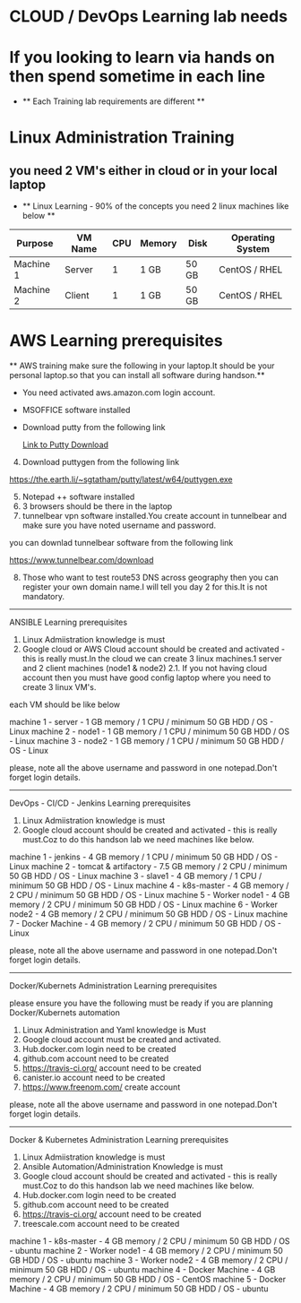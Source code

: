 # CLOUD / DevOps Learning lab needs

# If you looking to learn via hands on then spend sometime in each line

- ** Each Training lab requirements are different **


# Linux Administration Training

## you need 2 VM's either in cloud or in your local laptop
- ** Linux Learning - 90% of the concepts you need 2 linux machines like below **

| Purpose   | VM Name | CPU | Memory | Disk  | Operating System |
| -------   | ------- | --- | ------ | ----  | ---------------- |
| Machine 1 | Server  |  1  | 1 GB   | 50 GB | CentOS / RHEL    |
| Machine 2 | Client  |  1  | 1 GB   | 50 GB | CentOS / RHEL    |


# AWS Learning prerequisites

** AWS training make sure the following in your laptop.It should be your personal laptop.so that you can install all software during handson.**

  - You need activated aws.amazon.com login account.
  - MSOFFICE software installed
  - Download putty from the following link

     [Link to Putty Download ](https://the.earth.li/~sgtatham/putty/latest/w64/putty.exe)


4. Download puttygen from the following link

https://the.earth.li/~sgtatham/putty/latest/w64/puttygen.exe

5. Notepad ++ software installed
6. 3 browsers should be there in the laptop
7. tunnelbear vpn software installed.You create account in tunnelbear and make sure you have noted username and password.

you can downlad tunnelbear software from the following link

https://www.tunnelbear.com/download

8. Those who want to test route53 DNS across geography then you can register your own domain name.I will tell you day 2 for this.It is not mandatory.


*****************************************************************************************
ANSIBLE Learning prerequisites


1. Linux Admiistration knowledge is must
2. Google cloud or AWS Cloud account should be created and activated - this is really must.In the cloud we can create 3 linux machines.1 server and 2 client machines (node1 & node2)
2.1. If you not having cloud account then you must have good config laptop where you need to create 3 linux VM's.

each VM should be like below

machine 1 - server - 1 GB memory / 1 CPU / minimum 50 GB HDD / OS - Linux
machine 2 - node1 - 1 GB memory / 1 CPU / minimum 50 GB HDD / OS - Linux
machine 3 - node2 - 1 GB memory / 1 CPU / minimum 50 GB HDD / OS - Linux

please, note all the above username and password in one notepad.Don't forget login details.

******************************************************************************************************
DevOps - CI/CD - Jenkins Learning prerequisites


1. Linux Admiistration knowledge is must
2. Google cloud account should be created and activated - this is really must.Coz to do this handson lab we need machines like below.

machine 1 - jenkins - 4 GB memory / 1 CPU / minimum 50 GB HDD / OS - Linux
machine 2 - tomcat & artifactory - 7.5 GB memory / 2 CPU / minimum 50 GB HDD / OS - Linux
machine 3 - slave1 - 4 GB memory / 1 CPU / minimum 50 GB HDD / OS - Linux
machine 4 - k8s-master - 4 GB memory / 2 CPU / minimum 50 GB HDD / OS - Linux
machine 5 - Worker node1 - 4 GB memory / 2 CPU / minimum 50 GB HDD / OS - Linux
machine 6 - Worker node2 - 4 GB memory / 2 CPU / minimum 50 GB HDD / OS - Linux
machine 7 - Docker Machine - 4 GB memory / 2 CPU / minimum 50 GB HDD / OS - Linux

please, note all the above username and password in one notepad.Don't forget login details.

****************************************************************************************************
Docker/Kubernets Administration Learning prerequisites

please ensure you have the following must be ready if you are planning Docker/Kubernets automation

1. Linux Administration and Yaml knowledge is Must
2. Google cloud account must be created and activated.
3. Hub.docker.com login need to be created
4. github.com account need to be created
5. https://travis-ci.org/  account need to be created
6. canister.io account need to be created
7. https://www.freenom.com/ create account

please, note all the above username and password in one notepad.Don't forget login details.

****************************************************************************************************
Docker & Kubernetes Administration Learning prerequisites


1. Linux Admiistration knowledge is must
2. Ansible Automation/Administration Knowledge is must
3. Google cloud account should be created and activated - this is really must.Coz to do this handson lab we need machines like below.
4. Hub.docker.com login need to be created
5. github.com account need to be created
6. https://travis-ci.org/  account need to be created
7. treescale.com account need to be created

machine 1 - k8s-master - 4 GB memory / 2 CPU / minimum 50 GB HDD / OS - ubuntu
machine 2 - Worker node1 - 4 GB memory / 2 CPU / minimum 50 GB HDD / OS - ubuntu
machine 3 - Worker node2 - 4 GB memory / 2 CPU / minimum 50 GB HDD / OS - ubuntu
machine 4 - Docker Machine - 4 GB memory / 2 CPU / minimum 50 GB HDD / OS - CentOS
machine 5 - Docker Machine - 4 GB memory / 2 CPU / minimum 50 GB HDD / OS - ubuntu